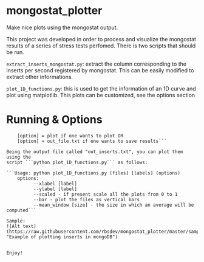 mongostat_plotter
=================

Make nice plots using the mongostat output.

This project was developed in order to process and visualize the mongostat results of a series of stress tests perfomed. There is
two scripts that should be run.

```extract_inserts_mongostat.py```: extract the column corresponding to the inserts per second registered by mongostat. This can be easily modified to extract other informations.

```plot_1D_functions.py```: this is used to get the information of an 1D curve and plot using matplotlib. This plots can be customized, see the options section

Running & Options
===========
```Usage: python extract_inserts_mongostat.py mongostat-results.txt [option]
	[option] = plot if one wants to plot OR
	[option] = out_file.txt if one wants to save results```

Being the output file called "out_inserts.txt", you can plot them using the
script ```python plot_1D_functions.py``` as follows:

```Usage: python plot_1D_functions.py [files] [labels] (options)
	options:
		  --xlabel [label]
		  --ylabel [label]
		  --scaled - if present scale all the plots from 0 to 1
		  --bar - plot the files as vertical bars
		  --mean_window [size] - the size in which an average will be computed```

Sample:
![Alt text](https://raw.githubusercontent.com/rbsdev/mongostat_plotter/master/sample/huge_hour.png "Example of plotting inserts in mongoDB")


Enjoy!